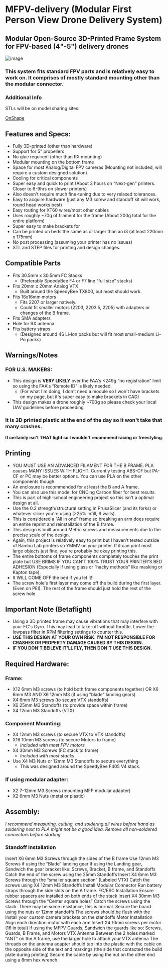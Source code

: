 # MFPV-delivery (Modular First Person View Drone Delivery System)
## Modular Open-Source 3D-Printed Frame System for FPV-based (4"-5") delivery drones



![image](https://github.com/mikeymascatu/MFPV-delivery/assets/166886630/6c68a1ef-2568-4084-9870-977f66e36d11)

### This system fits standard FPV parts and is relatively easy to work on. It comprises of mostly standard mounting other than the modular connector.

### Additional Info
STLs will be on model sharing sites:

[OnShape](https://cad.onshape.com/documents/be780221657184ef5af6f876/w/e20a2d3bc301348a674d5dc5/e/4542c18d6307ccf997ffdbc9?renderMode=0&uiState=667372c694107d685f381607)

## Features and Specs:
 - Fully 3D-printed (other than hardware) 
 - Support for 5" propellers 
 - No glue required! (other than RX mounting)
 - Modular mounting on the bottom frame
 - Space for most Analog/Digital FPV cameras (Mounting not included, will require a custom designed solution)
 - Cooling for critical components
 - Super easy and quick to print (About 3 hours on “Next-gen" printers. Closer to 6-9hrs on slower printers)
 - Also doesn't require much fine-tuning due to very relaxed tolerances. 
 - Easy to acquire hardware (just any M3 screw and standoff kit will work, round head works best)
 - Easy routing for XT60 wires/most other cables
 - Uses roughly ~70g of filament for the frame (About 200g total for the entire platform)
 - Super easy to make brackets for
 - Can be printed on beds the same as or larger than an i3 (at least 220mm x 175mm)
 - No post processing (assuming your printer has no issues)
 - STL and STEP files for printing and design changes.
## Compatible Parts 
 - Fits 30.5mm x 30.5mm FC Stacks 
   * (Preferably SpeedyBee F4 or F7 line “full size” stacks)
 - Fits 20mm x 20mm Analog VTX
   * Built around the SpeedyBee TX800, but most should work.
 - Fits 16x16mm motors
   * Fits 2207 or larger natively.
   * Could fit smaller motors (2203, 2203.5, 2205) with adapters or changes of the B frame.  
 - Fits SMA adapters 
 - Hole for RX antenna 
 - Fits battery straps 
   * (Designed around 4S Li-Ion packs but will fit most small-medium Li-Po packs) 
## Warnings/Notes

### FOR U.S. MAKERS:
 - This design is **VERY LIKELY**  over the FAA's <249g “no registration” limit so using the FAA's “Remote ID” is likely needed.
   *  (For what I'm doing, I don't need a module so I won't have brackets on my page, but it's super easy to make brackets in CAD)
 - This design makes a drone roughly ~700g so please check your local UAV guidelines before proceeding 

### It is 3D printed plastic at the end of the day so it won't take that many crashes.
**It certainly isn't THAT light so I wouldn't recommend racing or freestyling.**

## Printing 

 - YOU MUST USE AN ADVANCED FILAMENT FOR THE B FRAME. PLA causes MANY ISSUES WITH FLIGHT. Currently testing ABS-CF but PA-CF or PC may be better options. You can use PLA on the other components though.
 - An enclosure is recommended for at least the B and A frame.
 - You can also use this model for CNCing Carbon fiber for best results.
 - This is part of high-school engineering project so this isn't a optimal design at all. 
 - Use the 0.2 strength/structural setting in PrusaSlicer (and its forks) or whatever slicer you're using (>25% infill, 6 walls).
 - This is considered a “All in one” frame so breaking an arm does require an entire reprint and reinstallation of the B frame.
 - This design is built around Metric screws and measurements due to the precise scale of the design.
 - Again, this project is relatively easy to print but I haven't tested outside of Bambu Lab printers so YMMV on your printer. If it can print most large objects just fine, you're probably be okay printing this.
 - The entire bottoms of frame components completely touches the print plate but USE BRIMS IF YOU CAN'T 100% TRUST YOUR PRINTER'S BED ADHESION (Especially if using glass or “hacky methods” like masking or Kapton tape). 
 - It WILL COME OFF the bed if you let it!!
 - The screw hole's first layer  may come off the build during the first layer. (Even on PEI). The rest of the frame should just hold the rest of the screw hole
 ## Important Note (Betaflight)
 - Using a 3D printed frame may cause vibrations that may interfere with your FC's Gyro. This may lead to take-off without throttle. Lower the lowpass filter in RPM filtering settings to counter this. 
 - **USE THIS DESIGN AT YOUR OWN RISK. I'M NOT RESPONSIBLE FOR CRASHES OR PROPERTY DAMAGE CAUSED BY THIS DESIGN.** 
 - **IF YOU DON'T BEILEVE IT'LL FLY, THEN DON'T USE THIS DESIGN.**

## Required Hardware:
### Frame:
 - X12 6mm M3 screws (to hold both frame components together)
   OR X6 6mm M3 AND X6 12mm M3 (if using "blade" landing gears)
 - X4 6mm M3 screws (to secure VTX standoffs)
 - X6 25mm M3 Standoffs (to provide space within frame)
 - X4 12mm  M3 Standoffs (VTX)
### Component Mounting:
 - X4 12mm M3 screws (to secure VTX to VTX standoffs)
 - X16 10mm M3 screws (to secure Motors to frame) 
    * *included with most FPV motors*
 - X4 30mm M3 Screws (FC stack to frame) 
    * *Included with most stacks*
 - Use X4 M3 Nuts or 12mm M3 Standoffs to secure everything
   * This was designed around the SpeedyBee F405 V4 stack.
### If using modular adapter:
 - X2 7-12mm  M3 Screws (mounting MFP modular adapter)
 - X2 6mm M3 Nuts (metal or plastic)

## Assembly:
*I recommend measuring, cutting, and soldering all wires before hand as soldering next to PLA might not be a good idea. Remove all non-soldered connectors before starting.* 

### Standoff Installation
Insert X6 6mm M3 Screws through the sides of the B frame
Use 12mm M3 Screws if using the “Blade” landing gear
If using the Landing gear, Sandwich the gear bracket like: 
Screws, Bracket, B frame, and Standoffs
Catch the end of the screw using the 25mm Standoffs
Insert X4 6mm M3 Screws through the “smaller square section” (Labeled VTX)
Catch the screws using X4 12mm M3 Standoffs
Install Modular Connector
Run battery straps through the side slots on the A frame.
FC/ESC Installation
Ensure rubber spacers are installed on both ends of the stack 
Insert X4 30mm M3 Screws through the “Center square holes”
Catch the screws using the stack. There may be some resistance, this is normal.
Secure the board using the nuts or 12mm standoffs 
The screws should be flush with the 
Install your custom camera brackets on the standoffs
Motor Installation
Align each direction motor with each arm
Insert X4 10mm screws per motor (16 in total)
If using the MFPV Guards, Sandwich the guards like so:
Screws, Guards, B Frame, and Motors
VTX Antenna
Between the 2 holes marked “ANT” on the A frame, use the larger hole to attach your VTX antenna
The threads on the antenna adapter should tap into the plastic with the cable on the opposite side of the text and markings (the side that contacted the build plate during printing)
Secure the cable by using the nut on the other end using a 8mm hex wrench.
 
